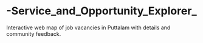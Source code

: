 # -Service_and_Opportunity_Explorer_
Interactive web map of job vacancies in Puttalam with details and community feedback.
